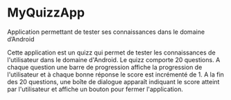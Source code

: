 # MyQuizzApp
Application permettant de tester ses connaissances dans le domaine d’Android

Cette application est un quizz qui permet de tester les connaissances de
l'utilisateur dans le domaine d'Android. Le quizz comporte 20 questions. A
chaque question une barre de progression affiche la progression de
l'utilisateur et à chaque bonne réponse le score est incrémenté de 1. A la fin
des 20 questions, une boîte de dialogue apparaît indiquant le score atteint
par l'utilisateur et affiche un bouton pour fermer l'application.
